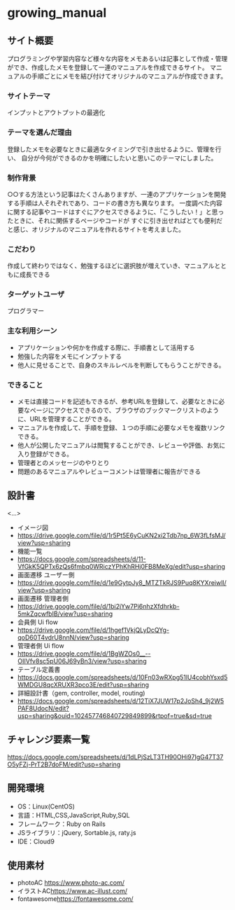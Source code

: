
# growing_manual

## サイト概要
プログラミングや学習内容など様々な内容をメモあるいは記事として作成・管理ができ、作成したメモを登録して一連のマニュアルを作成できるサイト。
マニュアルの手順ごとにメモを結び付けてオリジナルのマニュアルが作成できます。

### サイトテーマ
インプットとアウトプットの最適化

### テーマを選んだ理由
登録したメモを必要なときに最適なタイミングで引き出せるように、管理を行い、
自分が今何ができるのかを明確にしたいと思いこのテーマにしました。

### 制作背景
○○する方法という記事はたくさんありますが、一連のアプリケーションを開発する手順は人それぞれであり、コードの書き方も異なります。
一度調べた内容に関する記事やコードはすぐにアクセスできるように、「こうしたい！」と思ったときに、それに関係するページやコードが
すぐに引き出せればとても便利だと感じ、オリジナルのマニュアルを作れるサイトを考えました。

### こだわり
作成して終わりではなく、勉強するほどに選択肢が増えていき、マニュアルとともに成長できる

### ターゲットユーザ
プログラマー

### 主な利用シーン
- アプリケーションや何かを作成する際に、手順書として活用する
- 勉強した内容をメモにインプットする
- 他人に見せることで、自身のスキルレベルを判断してもらうことができる。

### できること
- メモは直接コードを記述もできるが、参考URLを登録して、必要なときに必要なページにアクセスできるので、ブラウザのブックマークリストのように、URLを管理することができる。
- マニュアルを作成して、手順を登録、１つの手順に必要なメモを複数リンクできる。
- 他人が公開したマニュアルは閲覧することができ、レビューや評価、お気に入り登録ができる。
- 管理者とのメッセージのやりとり
- 問題のあるマニュアルやレビューコメントは管理者に報告ができる

## 設計書
<...>
- イメージ図
- <https://drive.google.com/file/d/1r5Pt5E6yCuKN2xi2Tdb7np_6W3fLfsMJ/view?usp=sharing>
- 機能一覧
- <https://docs.google.com/spreadsheets/d/11-VfGkK5QPTx6zQs6fmbq0WRiczYPhKhRHj0FB8MeXg/edit?usp=sharing>
- 画面遷移 ユーザー側
- <https://drive.google.com/file/d/1e9GytpJy8_MTZTkRJS9Puq8KYXreiwlI/view?usp=sharing>
- 画面遷移 管理者側
- https://drive.google.com/file/d/1bi2jYw7Pi6nhzXfdhrkb-5mkZqcwfbIB/view?usp=sharing
- 会員側 Ui flow
- <https://drive.google.com/file/d/1hgef1VkjQLyDcQYg-qoD60T4vdrU8nnN/view?usp=sharing>
- 管理者側 Ui flow
- <https://drive.google.com/file/d/1BgWZOs0__--OIIVfv8sc5pU06J69yBn3/view?usp=sharing>
- テーブル定義書
- <https://docs.google.com/spreadsheets/d/10Fn03wRXpg51lU4cobhYsxd5WMDGU8qcXRUXR3pco3E/edit?usp=sharing>
- 詳細設計書（gem, controller, model, routing)
- <https://docs.google.com/spreadsheets/d/12TiX7JUW17p2JoSh4_9j2W5PAF8UdocN/edit?usp=sharing&ouid=102457746840729849899&rtpof=true&sd=true>

## チャレンジ要素一覧
<https://docs.google.com/spreadsheets/d/1dLPjSzLT3TH90OHi97IgG47T37O5yFZj-PrT2B7doFM/edit?usp=sharing>

## 開発環境
- OS：Linux(CentOS)
- 言語：HTML,CSS,JavaScript,Ruby,SQL
- フレームワーク：Ruby on Rails
- JSライブラリ：jQuery, Sortable.js, raty.js
- IDE：Cloud9

## 使用素材
- photoAC <https://www.photo-ac.com/>
- イラストAC<https://www.ac-illust.com/>
- fontawesome<https://fontawesome.com/>

